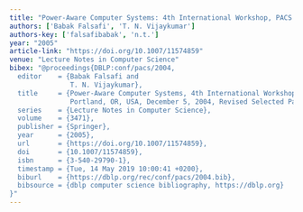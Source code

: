 ```yaml
---
title: "Power-Aware Computer Systems: 4th International Workshop, PACS 2004, Portland, OR, USA, December 5, 2004, Revised Selected Papers"
authors: ['Babak Falsafi', 'T. N. Vijaykumar']
authors-key: ['falsafibabak', 'n.t.']
year: "2005"
article-link: "https://doi.org/10.1007/11574859"
venue: "Lecture Notes in Computer Science"
bibex: "@proceedings{DBLP:conf/pacs/2004,
  editor    = {Babak Falsafi and
               T. N. Vijaykumar},
  title     = {Power-Aware Computer Systems, 4th International Workshop, {PACS} 2004,
               Portland, OR, USA, December 5, 2004, Revised Selected Papers},
  series    = {Lecture Notes in Computer Science},
  volume    = {3471},
  publisher = {Springer},
  year      = {2005},
  url       = {https://doi.org/10.1007/11574859},
  doi       = {10.1007/11574859},
  isbn      = {3-540-29790-1},
  timestamp = {Tue, 14 May 2019 10:00:41 +0200},
  biburl    = {https://dblp.org/rec/conf/pacs/2004.bib},
  bibsource = {dblp computer science bibliography, https://dblp.org}
}"
---
```

